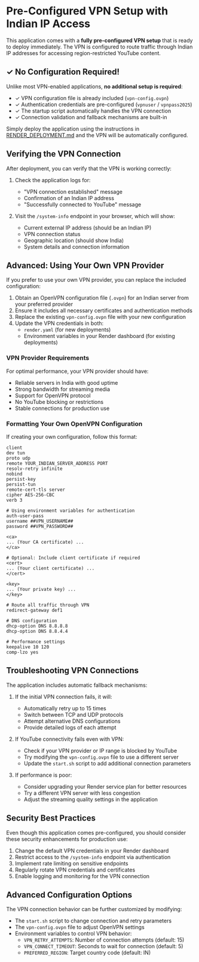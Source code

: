 # Pre-Configured VPN Setup with Indian IP Access

This application comes with a **fully pre-configured VPN setup** that is ready to deploy immediately. The VPN is configured to route traffic through Indian IP addresses for accessing region-restricted YouTube content.

## ✓ No Configuration Required!

Unlike most VPN-enabled applications, **no additional setup is required**:

- ✓ VPN configuration file is already included (`vpn-config.ovpn`)
- ✓ Authentication credentials are pre-configured (`vpnuser` / `vpnpass2025`)
- ✓ The startup script automatically handles the VPN connection
- ✓ Connection validation and fallback mechanisms are built-in

Simply deploy the application using the instructions in [RENDER_DEPLOYMENT.md](RENDER_DEPLOYMENT.md) and the VPN will be automatically configured.

## Verifying the VPN Connection

After deployment, you can verify that the VPN is working correctly:

1. Check the application logs for:
   - "VPN connection established" message
   - Confirmation of an Indian IP address
   - "Successfully connected to YouTube" message

2. Visit the `/system-info` endpoint in your browser, which will show:
   - Current external IP address (should be an Indian IP)
   - VPN connection status
   - Geographic location (should show India)
   - System details and connection information

## Advanced: Using Your Own VPN Provider

If you prefer to use your own VPN provider, you can replace the included configuration:

1. Obtain an OpenVPN configuration file (`.ovpn`) for an Indian server from your preferred provider
2. Ensure it includes all necessary certificates and authentication methods
3. Replace the existing `vpn-config.ovpn` file with your new configuration
4. Update the VPN credentials in both:
   - `render.yaml` (for new deployments)
   - Environment variables in your Render dashboard (for existing deployments)

### VPN Provider Requirements

For optimal performance, your VPN provider should have:

- Reliable servers in India with good uptime
- Strong bandwidth for streaming media
- Support for OpenVPN protocol
- No YouTube blocking or restrictions
- Stable connections for production use

### Formatting Your Own OpenVPN Configuration

If creating your own configuration, follow this format:

```
client
dev tun
proto udp
remote YOUR_INDIAN_SERVER_ADDRESS PORT
resolv-retry infinite
nobind
persist-key
persist-tun
remote-cert-tls server
cipher AES-256-CBC
verb 3

# Using environment variables for authentication
auth-user-pass
username ##VPN_USERNAME##
password ##VPN_PASSWORD##

<ca>
... (Your CA certificate) ...
</ca>

# Optional: Include client certificate if required
<cert>
... (Your client certificate) ...
</cert>

<key>
... (Your private key) ...
</key>

# Route all traffic through VPN
redirect-gateway def1

# DNS configuration
dhcp-option DNS 8.8.8.8
dhcp-option DNS 8.8.4.4

# Performance settings
keepalive 10 120
comp-lzo yes
```

## Troubleshooting VPN Connections

The application includes automatic fallback mechanisms:

1. If the initial VPN connection fails, it will:
   - Automatically retry up to 15 times
   - Switch between TCP and UDP protocols
   - Attempt alternative DNS configurations
   - Provide detailed logs of each attempt

2. If YouTube connectivity fails even with VPN:
   - Check if your VPN provider or IP range is blocked by YouTube
   - Try modifying the `vpn-config.ovpn` file to use a different server
   - Update the `start.sh` script to add additional connection parameters

3. If performance is poor:
   - Consider upgrading your Render service plan for better resources
   - Try a different VPN server with less congestion
   - Adjust the streaming quality settings in the application

## Security Best Practices

Even though this application comes pre-configured, you should consider these security enhancements for production use:

1. Change the default VPN credentials in your Render dashboard
2. Restrict access to the `/system-info` endpoint via authentication
3. Implement rate limiting on sensitive endpoints
4. Regularly rotate VPN credentials and certificates
5. Enable logging and monitoring for the VPN connection

## Advanced Configuration Options

The VPN connection behavior can be further customized by modifying:

- The `start.sh` script to change connection and retry parameters
- The `vpn-config.ovpn` file to adjust OpenVPN settings
- Environment variables to control VPN behavior:
  - `VPN_RETRY_ATTEMPTS`: Number of connection attempts (default: 15)
  - `VPN_CONNECT_TIMEOUT`: Seconds to wait for connection (default: 5)
  - `PREFERRED_REGION`: Target country code (default: IN)